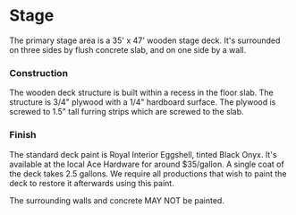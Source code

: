 # Stage
The primary stage area is a 35' x 47' wooden stage deck. It's surrounded on three sides by flush concrete slab, and on one side by a wall.

### Construction
The wooden deck structure is built within a recess in the floor slab. The structure is 3/4" plywood with a 1/4" hardboard surface.
The plywood is screwed to 1.5" tall furring strips which are screwed to the slab.

### Finish
The standard deck paint is Royal Interior Eggshell, tinted Black Onyx. It's available at the local Ace Hardware for around $35/gallon. A single coat of the deck takes 2.5 gallons. We require all productions that wish to paint the deck to restore it afterwards using this paint.

The surrounding walls and concrete MAY NOT be painted.
